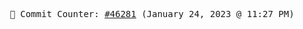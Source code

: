 <p align="center">
    <samp>
        📮 Commit Counter: <a href="https://github.com/Javascript-void0/Javascript-void0/commits/main">#46281</a> (January 24, 2023 @ 11:27 PM)
    </samp>
</p>
